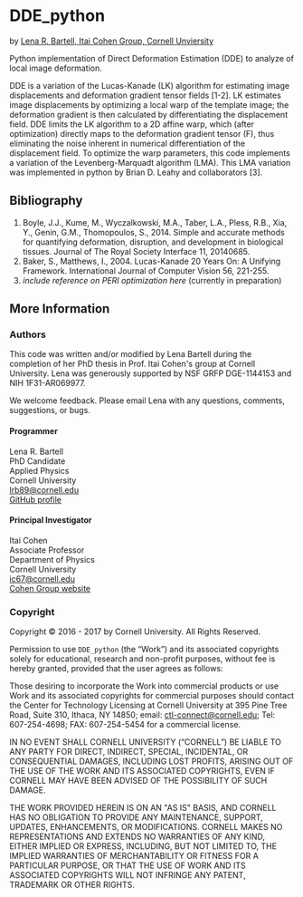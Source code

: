 # DDE_python
by [Lena R. Bartell, Itai Cohen Group, Cornell Unviersity](#authors)

Python implementation of Direct Deformation Estimation (DDE) to analyze of local image deformation. 

DDE is a variation of the Lucas-Kanade (LK) algorithm for estimating image displacements and deformation gradient tensor fields [1-2]. LK estimates image displacements by optimizing a local warp of the template image; the deformation gradient is then calculated by differentiating the displacement field. DDE limits the LK algorithm to a 2D affine warp, which (after optimization) directly maps to the deformation gradient tensor (F), thus eliminating the noise inherent in numerical differentiation of the displacement field. To optimize the warp parameters, this code implements a variation of the Levenberg-Marquadt algorithm (LMA). This LMA variation was implemented in python by Brian D. Leahy and collaborators [3].

## Bibliography
1. Boyle, J.J., Kume, M., Wyczalkowski, M.A., Taber, L.A., Pless, R.B., Xia, Y., Genin, G.M., Thomopoulos, S., 2014. Simple and accurate methods
for quantifying deformation, disruption, and development in biological tissues. Journal of The Royal Society Interface 11, 20140685.
2. Baker, S., Matthews, I., 2004. Lucas-Kanade 20 Years On: A Unifying Framework. International Journal of Computer Vision 56, 221-255.
3. _include reference on PERI optimization here_ (currently in preparation)

## More Information

### Authors

This code was written and/or modified by Lena Bartell during the completion of her PhD thesis in Prof. Itai Cohen's group at Cornell University. Lena was generously supported by NSF GRFP DGE-1144153 and NIH 1F31-AR069977. 

We welcome feedback. Please email Lena with any questions, comments, suggestions, or bugs. 

#### Programmer

Lena R. Bartell  
PhD Candidate  
Applied Physics  
Cornell University  
lrb89@cornell.edu  
[GitHub profile](https://github.com/lbartell)

#### Principal Investigator

Itai Cohen  
Associate Professor  
Department of Physics  
Cornell University  
ic67@cornell.edu  
[Cohen Group website](http://cohengroup.lassp.cornell.edu/)

### Copyright
Copyright &copy; 2016 - 2017 by Cornell University. All Rights Reserved.
 
Permission to use `DDE_python` (the “Work”) and its associated copyrights solely for educational, research and non-profit purposes, without fee is hereby granted, provided that the user agrees as follows:
 
Those desiring to incorporate the Work into commercial products or use Work and its associated copyrights for commercial purposes should contact the Center for Technology Licensing at Cornell University at 395 Pine Tree Road, Suite 310, Ithaca, NY 14850; email: ctl-connect@cornell.edu; Tel: 607-254-4698; FAX: 607-254-5454 for a commercial license.
 
IN NO EVENT SHALL CORNELL UNIVERSITY (“CORNELL”) BE LIABLE TO ANY PARTY FOR DIRECT, INDIRECT, SPECIAL, INCIDENTAL, OR CONSEQUENTIAL DAMAGES, INCLUDING LOST PROFITS, ARISING OUT OF THE USE OF THE WORK AND ITS ASSOCIATED COPYRIGHTS, EVEN IF CORNELL MAY HAVE BEEN ADVISED OF THE POSSIBILITY OF SUCH DAMAGE.
 
THE WORK PROVIDED HEREIN IS ON AN "AS IS" BASIS, AND CORNELL HAS NO OBLIGATION TO PROVIDE ANY MAINTENANCE, SUPPORT, UPDATES, ENHANCEMENTS, OR MODIFICATIONS.  CORNELL MAKES NO REPRESENTATIONS AND EXTENDS NO WARRANTIES OF ANY KIND, EITHER IMPLIED OR EXPRESS, INCLUDING, BUT NOT LIMITED TO, THE IMPLIED WARRANTIES OF MERCHANTABILITY OR FITNESS FOR A PARTICULAR PURPOSE, OR THAT THE USE OF WORK AND ITS ASSOCIATED COPYRIGHTS WILL NOT INFRINGE ANY PATENT, TRADEMARK OR OTHER RIGHTS.